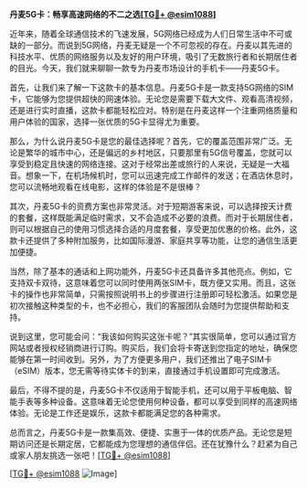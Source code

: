 **丹麦5G卡：畅享高速网络的不二之选[[TG💪+ @esim1088](https://t.me/s/esim1088)]**

近年来，随着全球通信技术的飞速发展，5G网络已经成为人们日常生活中不可或缺的一部分。而说到5G网络，丹麦无疑是一个不可忽视的存在。丹麦以其先进的科技水平、优质的网络服务以及友好的用户环境，吸引了无数旅行者和长期居住者的目光。今天，我们就来聊聊一款专为丹麦市场设计的手机卡——丹麦5G卡。

首先，让我们来了解一下这款卡的基本信息。丹麦5G卡是一款支持5G网络的SIM卡，它能够为您提供超快的网速体验。无论您是需要下载大文件、观看高清视频，还是进行实时直播，这款卡都能轻松应对。特别是在丹麦这样一个注重网络质量和用户体验的国家，选择一张优质的5G卡显得尤为重要。

那么，为什么说丹麦5G卡是您的最佳选择呢？首先，它的覆盖范围非常广泛。无论是繁华的城市中心，还是偏远的乡村地区，只要那里有5G信号覆盖，您就可以享受到稳定且快速的网络连接。这对于经常出差或旅行的人来说，无疑是一大福音。想象一下，在机场候机时，您可以迅速完成工作邮件的发送；在酒店休息时，您可以流畅地观看在线电影，这样的体验是不是很棒？

其次，丹麦5G卡的资费方案也非常灵活。对于短期游客来说，可以选择按天计费的套餐，这样既能满足临时需求，又不会造成不必要的浪费。而对于长期居住者，则可以根据自己的使用习惯选择合适的月度套餐，享受更加优惠的价格。此外，这款卡还提供了多种附加服务，比如国际漫游、家庭共享等功能，让您的通信生活更加便捷。

当然，除了基本的通话和上网功能外，丹麦5G卡还具备许多其他亮点。例如，它支持双卡双待，这意味着您可以同时使用两张SIM卡，既方便又实用。而且，这张卡的操作也非常简单，只需按照说明书上的步骤进行注册即可轻松激活。如果您是初次接触这种类型的卡，也不必担心，我们的客服团队会随时为您提供帮助和支持。

说到这里，您可能会问：“我该如何购买这张卡呢？”其实很简单，您可以通过官方网站或者授权经销商进行订购。购买后，我们会将卡寄送到您指定的地址，确保您能够在第一时间收到。另外，为了方便更多用户，我们还推出了电子SIM卡（eSIM）版本，您无需等待实体卡的到来，直接通过手机设置即可完成激活。

最后，不得不提的是，丹麦5G卡不仅适用于智能手机，还可以用于平板电脑、智能手表等多种设备。这意味着无论您使用何种设备，都可以享受到同样的高速网络体验。无论是工作还是娱乐，这款卡都能满足您的各种需求。

总而言之，丹麦5G卡是一款集高效、便捷、实惠于一体的优质产品。无论您是短期访问还是长期定居，它都能成为您理想的通信伴侣。还在犹豫什么？赶紧为自己或家人朋友挑选一张吧！[[TG💪+ @esim1088](https://t.me/s/esim1088)]

[[TG💪+ @esim1088](https://t.me/s/esim1088) ![Image](https://i.postimg.cc/4NQfJmqS/Snipaste-2025-05-13-00-14-12.png)]